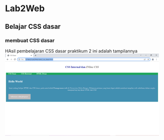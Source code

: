 # Lab2Web
## Belajar CSS dasar

### membuat CSS dasar
HAsil pembelajaran CSS dasar praktikum 2
ini adalah tampilannya
![Gambar 1](screenshot/ss2.png)